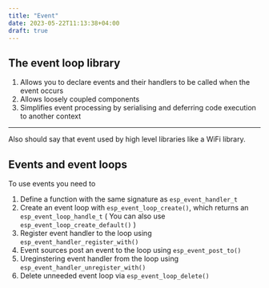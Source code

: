 ```yaml
---
title: "Event"
date: 2023-05-22T11:13:38+04:00
draft: true
---
```

## The event loop library

1. Allows you to declare events and their handlers to be called when the event occurs
2. Allows loosely coupled components
3. Simplifies event processing by serialising and deferring code execution to another context

---

Also should say that event used by high level libraries like a WiFi library.

## Events and event loops

To use events you need to

1. Define a function with the same signature as `esp_event_handler_t`
2. Create an event loop with `esp_event_loop_create()`, which returns an `esp_event_loop_handle_t` ( You can also use `esp_event_loop_create_default()` )
3. Register event handler to the loop using `esp_event_handler_register_with()`
4. Event sources post an event to the loop using `esp_event_post_to()`
5. Ureginstering event handler from the loop using `esp_event_handler_unregister_with()`
6. Delete unneeded event loop via `esp_event_loop_delete()`
